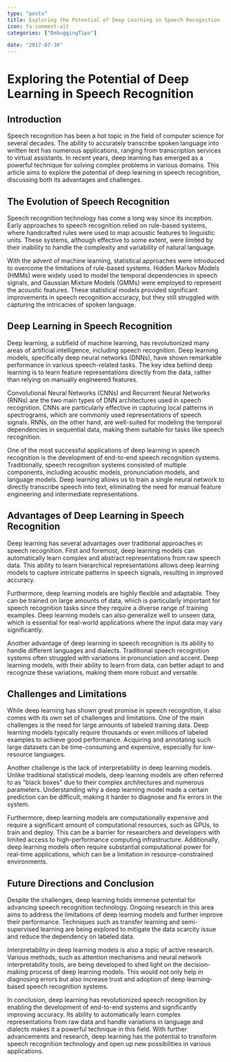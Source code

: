 ```yaml
---
type: "posts"
title: Exploring the Potential of Deep Learning in Speech Recognition
icon: fa-comment-alt
categories: ["DebuggingTips"]

date: "2017-07-30"
---
```




# Exploring the Potential of Deep Learning in Speech Recognition

## Introduction

Speech recognition has been a hot topic in the field of computer science for several decades. The ability to accurately transcribe spoken language into written text has numerous applications, ranging from transcription services to virtual assistants. In recent years, deep learning has emerged as a powerful technique for solving complex problems in various domains. This article aims to explore the potential of deep learning in speech recognition, discussing both its advantages and challenges.

## The Evolution of Speech Recognition

Speech recognition technology has come a long way since its inception. Early approaches to speech recognition relied on rule-based systems, where handcrafted rules were used to map acoustic features to linguistic units. These systems, although effective to some extent, were limited by their inability to handle the complexity and variability of natural language.

With the advent of machine learning, statistical approaches were introduced to overcome the limitations of rule-based systems. Hidden Markov Models (HMMs) were widely used to model the temporal dependencies in speech signals, and Gaussian Mixture Models (GMMs) were employed to represent the acoustic features. These statistical models provided significant improvements in speech recognition accuracy, but they still struggled with capturing the intricacies of spoken language.

## Deep Learning in Speech Recognition

Deep learning, a subfield of machine learning, has revolutionized many areas of artificial intelligence, including speech recognition. Deep learning models, specifically deep neural networks (DNNs), have shown remarkable performance in various speech-related tasks. The key idea behind deep learning is to learn feature representations directly from the data, rather than relying on manually engineered features.

Convolutional Neural Networks (CNNs) and Recurrent Neural Networks (RNNs) are the two main types of DNN architectures used in speech recognition. CNNs are particularly effective in capturing local patterns in spectrograms, which are commonly used representations of speech signals. RNNs, on the other hand, are well-suited for modeling the temporal dependencies in sequential data, making them suitable for tasks like speech recognition.

One of the most successful applications of deep learning in speech recognition is the development of end-to-end speech recognition systems. Traditionally, speech recognition systems consisted of multiple components, including acoustic models, pronunciation models, and language models. Deep learning allows us to train a single neural network to directly transcribe speech into text, eliminating the need for manual feature engineering and intermediate representations.

## Advantages of Deep Learning in Speech Recognition

Deep learning has several advantages over traditional approaches in speech recognition. First and foremost, deep learning models can automatically learn complex and abstract representations from raw speech data. This ability to learn hierarchical representations allows deep learning models to capture intricate patterns in speech signals, resulting in improved accuracy.

Furthermore, deep learning models are highly flexible and adaptable. They can be trained on large amounts of data, which is particularly important for speech recognition tasks since they require a diverse range of training examples. Deep learning models can also generalize well to unseen data, which is essential for real-world applications where the input data may vary significantly.

Another advantage of deep learning in speech recognition is its ability to handle different languages and dialects. Traditional speech recognition systems often struggled with variations in pronunciation and accent. Deep learning models, with their ability to learn from data, can better adapt to and recognize these variations, making them more robust and versatile.

## Challenges and Limitations

While deep learning has shown great promise in speech recognition, it also comes with its own set of challenges and limitations. One of the main challenges is the need for large amounts of labeled training data. Deep learning models typically require thousands or even millions of labeled examples to achieve good performance. Acquiring and annotating such large datasets can be time-consuming and expensive, especially for low-resource languages.

Another challenge is the lack of interpretability in deep learning models. Unlike traditional statistical models, deep learning models are often referred to as "black boxes" due to their complex architectures and numerous parameters. Understanding why a deep learning model made a certain prediction can be difficult, making it harder to diagnose and fix errors in the system.

Furthermore, deep learning models are computationally expensive and require a significant amount of computational resources, such as GPUs, to train and deploy. This can be a barrier for researchers and developers with limited access to high-performance computing infrastructure. Additionally, deep learning models often require substantial computational power for real-time applications, which can be a limitation in resource-constrained environments.

## Future Directions and Conclusion

Despite the challenges, deep learning holds immense potential for advancing speech recognition technology. Ongoing research in this area aims to address the limitations of deep learning models and further improve their performance. Techniques such as transfer learning and semi-supervised learning are being explored to mitigate the data scarcity issue and reduce the dependency on labeled data.

Interpretability in deep learning models is also a topic of active research. Various methods, such as attention mechanisms and neural network interpretability tools, are being developed to shed light on the decision-making process of deep learning models. This would not only help in diagnosing errors but also increase trust and adoption of deep learning-based speech recognition systems.

In conclusion, deep learning has revolutionized speech recognition by enabling the development of end-to-end systems and significantly improving accuracy. Its ability to automatically learn complex representations from raw data and handle variations in language and dialects makes it a powerful technique in this field. With further advancements and research, deep learning has the potential to transform speech recognition technology and open up new possibilities in various applications.